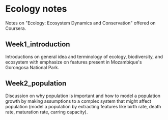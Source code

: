 # Ecology notes
Notes on "Ecology: Ecosystem Dynamics and Conservation" offered on Coursera.

## Week1_introduction
Introductions on general idea and terminology of ecology, biodiversity, and ecosystem with emphasize on features present in Mozambique's Gorongosa National Park.

## Week2_population
Discussion on why population is important and how to model a population growth by making assumptions to a complex system that might affect population (model a population by extracting features like birth rate, death rate, maturation rate, carring capacity). 
